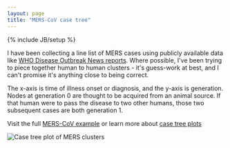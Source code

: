 ```yaml
---
layout: page
title: "MERS-CoV case tree"
---
```

{% include JB/setup %}

I have been collecting a line list of MERS cases using publicly available data
like [WHO Disease Outbreak News reports](http://www.who.int/csr/don/en/).
Where possible, I've been trying to piece together human to human clusters -
it's guess-work at best, and I can't promise it's anything close to being correct.

The x-axis is time of illness onset or diagnosis, and the y-axis is generation.
Nodes at generation 0 are thought to be acquired from an animal source. If that
 human were to pass the disease to two other humans, those two subsequent cases
 are both generation 1.

Visit the full [MERS-CoV example](http://cmrivers.github.io/epipy/mers.html)
or learn more about [case tree plots](http://cmrivers.github.io/epipy/plots/2014/02/01/case-tree-plot/)

![Case tree plot of MERS clusters](https://github.com/cmrivers/epipy/blob/master/figs/MERS_casetree.png?raw=True)
